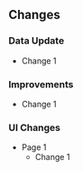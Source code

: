 ## Changes

### Data Update

- Change 1

### Improvements

- Change 1

### UI Changes

- Page 1
  - Change 1

